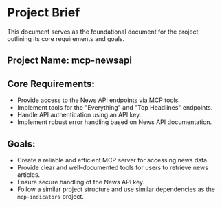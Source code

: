 # Project Brief

This document serves as the foundational document for the project, outlining its core requirements and goals.

## Project Name: mcp-newsapi

## Core Requirements:
- Provide access to the News API endpoints via MCP tools.
- Implement tools for the "Everything" and "Top Headlines" endpoints.
- Handle API authentication using an API key.
- Implement robust error handling based on News API documentation.

## Goals:
- Create a reliable and efficient MCP server for accessing news data.
- Provide clear and well-documented tools for users to retrieve news articles.
- Ensure secure handling of the News API key.
- Follow a similar project structure and use similar dependencies as the `mcp-indicators` project.

